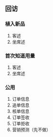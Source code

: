 ## 回访

### 植入新品

1. 客述
2. 坐席述

### 首次知道用量

1. 客述
2. 坐席述

### 公用

1. 订单信息
2. 追单信息
3. 核单信息
4. 订单签收
5. 订单拒收
6. 营销预测（先不做）



